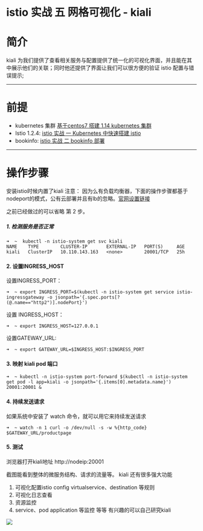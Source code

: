 # istio 实战 五 网格可视化 - kiali

# 简介
kiali 为我们提供了查看相关服务与配置提供了统一化的可视化界面，并且能在其中展示他们的关联；同时他还提供了界面让我们可以很方便的验证 istio 配置与错误提示;

-------

# 前提
- kubernetes 集群  [基于centos7 搭建 1.14 kubernetes 集群](https://blog.csdn.net/weixin_41806245/article/details/89381752)
-  Istio 1.2.4: [istio 实战 一 Kubernetes 中快速搭建 istio](https://blog.csdn.net/weixin_41806245/article/details/99589663)
-  bookinfo:  [istio 实战 二 bookinfo 部署](https://blog.csdn.net/weixin_41806245/article/details/99589830)

-------

# 操作步骤
安装istio时候内置了kiali
注意： 因为么有负载均衡器，下面的操作步骤都基于nodeport的模式，公有云部署并且有lb的忽略。[官网设置链接](https://istio.io/zh/docs/tasks/traffic-management/ingress/#使用外部负载均衡器时确定-ip-和端口)

之前已经做过的可以省略 第 2 步。
##### 1. 检测服务是否正常
```
➜  ~  kubectl -n istio-system get svc kiali
NAME    TYPE        CLUSTER-IP       EXTERNAL-IP   PORT(S)     AGE
kiali   ClusterIP   10.110.143.163   <none>        20001/TCP   25h
```

#### 2. 设置INGRESS_HOST
设置INGRESS_PORT：
```
➜  ~ export INGRESS_PORT=$(kubectl -n istio-system get service istio-ingressgateway -o jsonpath='{.spec.ports[?(@.name=="http2")].nodePort}')
```

设置 INGRESS_HOST：

```
➜  ~ export INGRESS_HOST=127.0.0.1
```

设置GATEWAY_URL:
```
➜  ~ export GATEWAY_URL=$INGRESS_HOST:$INGRESS_PORT
```

#### 3. 映射 kiali pod 端口

```
➜  ~ kubectl -n istio-system port-forward $(kubectl -n istio-system get pod -l app=kiali -o jsonpath='{.items[0].metadata.name}') 20001:20001 &
```

####  4. 持续发送请求
如果系统中安装了 watch 命令，就可以用它来持续发送请求

```
➜  ~ watch -n 1 curl -o /dev/null -s -w %{http_code} $GATEWAY_URL/productpage
```
#### 5. 测试
浏览器打开kiali地址 http://nodeip:20001 

截图能看到整体的微服务结构、请求的流量等。
 kiali 还有很多强大功能 
 1. 可视化配置istio config virtualservice、destination 等规则 
 2. 可视化日志查看
 3. 资源监控
 4. service、pod application 等监控
 等等 有兴趣的可以自己研究kiali

![](https://github.com/xiliangMa/mscloud/blob/master/images/istio/istio-kiali-bookinfo-graph.png)
